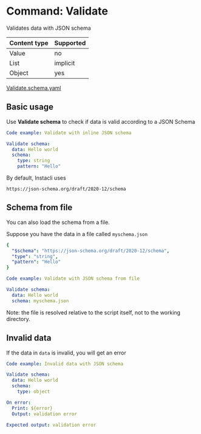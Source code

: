 # Command: Validate

Validates data with JSON schema

| Content type | Supported |
|--------------|-----------|
| Value        | no        |
| List         | implicit  |
| Object       | yes       |

[Validate.schema.yaml](schema/ValidateSchema.schema.yaml)

## Basic usage

Use **Validate schema** to check if data is valid according to a JSON Schema

```yaml instacli
Code example: Validate with inline JSON schema

Validate schema:
  data: Hello world
  schema:
    type: string
    pattern: "Hello"
```

By default, Instacli uses

    https://json-schema.org/draft/2020-12/schema

## Schema from file

You can also load the schema from a file.

Suppose you have the data in a file called `myschema.json`

```yaml file=myschema.json
{
  "$schema": "https://json-schema.org/draft/2020-12/schema",
  "type": "string",
  "pattern": "Hello"
}
```

```yaml instacli
Code example: Validate with JSON schema from file

Validate schema:
  data: Hello world
  schema: myschema.json
```

Note: the file is resolved relative to the script itself, not to the working directory.

## Invalid data

If the data in `data` is invalid, you will get an error

```yaml instacli
Code example: Invalid data with JSON schema

Validate schema:
  data: Hello world
  schema:
    type: object

On error:
  Print: ${error}
  Output: validation error

Expected output: validation error
```

